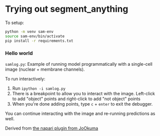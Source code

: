# Trying out segment_anything

To setup:

```bash
python -m venv sam-env
source sam-env/bin/activate
pip install -r requirements.txt
```

### Hello world

`samlog.py`: Example of running model programmatically with a single-cell image
(nuclear + membrane channels).

To run interactively:

1. Run `ipython -i samlog.py`
2. There is a breakpoint to allow you to interact with the image.
   Left-click to add "object" points and right-click to add "not object" points
3. When you're done adding points, type `c` + `enter` to exit the debugger.

You can continue interacting with the image and re-running predictions as well.

Derived from [the napari plugin from JoOkuma](https://github.com/JoOkuma/napari-segment-anything)
